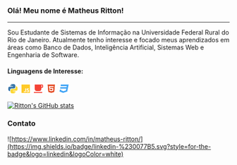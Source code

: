 ### Olá! Meu nome é Matheus Ritton!
---
Sou Estudante de Sistemas de Informação na Universidade Federal Rural do Rio de Janeiro. Atualmente tenho interesse e focado meus aprendizados em áreas como Banco de Dados, Inteligência Artificial, Sistemas Web e Engenharia de Software.

#### Linguagens de Interesse:

<img src="https://raw.githubusercontent.com/PKief/vscode-material-icon-theme/4840634c897f948a89c2b9941c873f366a94c56d/icons/python.svg" height=25> <img src="https://raw.githubusercontent.com/PKief/vscode-material-icon-theme/4840634c897f948a89c2b9941c873f366a94c56d/icons/javascript.svg" height=25> <img src="https://raw.githubusercontent.com/PKief/vscode-material-icon-theme/4840634c897f948a89c2b9941c873f366a94c56d/icons/java.svg" height=25> <img src="https://raw.githubusercontent.com/PKief/vscode-material-icon-theme/4840634c897f948a89c2b9941c873f366a94c56d/icons/html.svg" height=25> <img src="https://raw.githubusercontent.com/PKief/vscode-material-icon-theme/4840634c897f948a89c2b9941c873f366a94c56d/icons/css.svg" height=25>

[![Ritton's GitHub stats](https://github-readme-stats.vercel.app/api?username=matheusritton&show_icons=true&theme=tokyonight)](https://github.com/matheusritton/github-readme-stats)

### Contato
![https://www.linkedin.com/in/matheus-ritton/](https://img.shields.io/badge/linkedin-%230077B5.svg?style=for-the-badge&logo=linkedin&logoColor=white)
